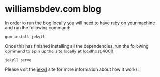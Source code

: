# williamsbdev.com blog

In order to run the blog locally you will need to have ruby on your machine and
run the following command:

    gem install jekyll

Once this has finished installing all the dependencies, run the following
command to spin up the site locally at localhost:4000:

    jekyll serve

Please visit the [jekyll](http://jekyllrb.com/) site for more information about
how it works.
